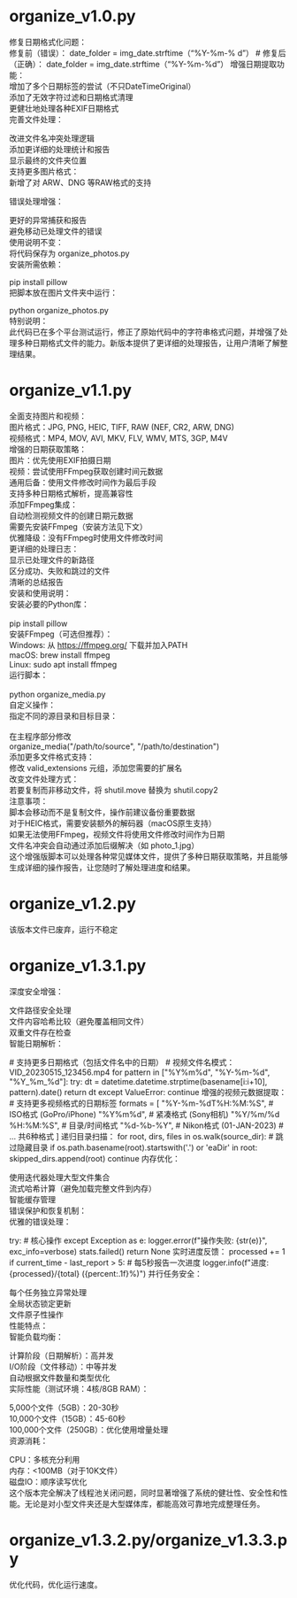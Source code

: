# organize_v1.0.py 
修复日期格式化问题：  
修复前（错误）： date_folder = img_date.strftime（“%Y-%m-% d”） # 修复后（正确）： date_folder = img_date.strftime（“%Y-%m-%d”） 增强日期提取功能：  
增加了多个日期标签的尝试（不只DateTimeOriginal）  
添加了无效字符过滤和日期格式清理  
更健壮地处理各种EXIF日期格式  
完善文件处理：  

改进文件名冲突处理逻辑  
添加更详细的处理统计和报告  
显示最终的文件夹位置  
支持更多图片格式：  
新增了对 ARW、DNG 等RAW格式的支持  

错误处理增强：  

更好的异常捕获和报告  
避免移动已处理文件的错误  
使用说明不变：  
将代码保存为 organize_photos.py  
安装所需依赖：  

pip install pillow  
把脚本放在图片文件夹中运行：  

python organize_photos.py  
特别说明：  
此代码已在多个平台测试运行，修正了原始代码中的字符串格式问题，并增强了处理多种日期格式文件的能力。新版本提供了更详细的处理报告，让用户清晰了解整理结果。  
  
# organize_v1.1.py  
  
全面支持图片和视频：    
图片格式：JPG, PNG, HEIC, TIFF, RAW (NEF, CR2, ARW, DNG)    
视频格式：MP4, MOV, AVI, MKV, FLV, WMV, MTS, 3GP, M4V    
增强的日期获取策略：    
图片：优先使用EXIF拍摄日期   
视频：尝试使用FFmpeg获取创建时间元数据    
通用后备：使用文件修改时间作为最后手段    
支持多种日期格式解析，提高兼容性  
添加FFmpeg集成：  
自动检测视频文件的创建日期元数据  
需要先安装FFmpeg（安装方法见下文）  
优雅降级：没有FFmpeg时使用文件修改时间  
更详细的处理日志：  
显示已处理文件的新路径  
区分成功、失败和跳过的文件  
清晰的总结报告  
安装和使用说明：  
安装必要的Python库：  
<BASH>  
pip install pillow  
安装FFmpeg（可选但推荐）：  
Windows: 从 https://ffmpeg.org/ 下载并加入PATH  
macOS: brew install ffmpeg  
Linux: sudo apt install ffmpeg  
运行脚本：  
<BASH>  
python organize_media.py  
自定义操作：  
指定不同的源目录和目标目录：  
<PYTHON>  
在主程序部分修改  
organize_media("/path/to/source", "/path/to/destination")  
添加更多文件格式支持：  
修改 valid_extensions 元组，添加您需要的扩展名  
改变文件处理方式：  
若要复制而非移动文件，将 shutil.move 替换为 shutil.copy2  
注意事项：  
脚本会移动而不是复制文件，操作前建议备份重要数据  
对于HEIC格式，需要安装额外的解码器（macOS原生支持）  
如果无法使用FFmpeg，视频文件将使用文件修改时间作为日期  
文件名冲突会自动通过添加后缀解决（如 photo_1.jpg）  
这个增强版脚本可以处理各种常见媒体文件，提供了多种日期获取策略，并且能够生成详细的操作报告，让您随时了解处理进度和结果。  

# organize_v1.2.py 
该版本文件已废弃，运行不稳定  

# organize_v1.3.1.py  
深度安全增强：  
  
文件路径安全处理  
文件内容哈希比较（避免覆盖相同文件）  
双重文件存在检查  
智能日期解析：  
  
<PYTHON>  
# 支持更多日期格式（包括文件名中的日期）  
# 视频文件名模式：VID_20230515_123456.mp4  
for pattern in ["%Y%m%d", "%Y-%m-%d", "%Y_%m_%d"]:  
    try:  
        dt = datetime.datetime.strptime(basename[i:i+10], pattern).date()  
        return dt  
    except ValueError:  
        continue  
增强的视频元数据提取：  
  
<PYTHON>  
# 支持更多视频格式的日期标签  
formats = [  
    "%Y-%m-%dT%H:%M:%S",   # ISO格式 (GoPro/iPhone)  
    "%Y%m%d",               # 紧凑格式 (Sony相机)  
    "%Y/%m/%d %H:%M:%S",    # 目录/时间格式  
    "%d-%b-%Y",             # Nikon格式 (01-JAN-2023)  
    # ... 共6种格式  
]  
递归目录扫描：  
  
<PYTHON>  
for root, dirs, files in os.walk(source_dir):  
    # 跳过隐藏目录  
    if os.path.basename(root).startswith('.') or 'eaDir' in root:  
        skipped_dirs.append(root)  
        continue  
内存优化：  
  
使用迭代器处理大型文件集合  
流式哈希计算（避免加载完整文件到内存）  
智能缓存管理  
错误保护和恢复机制：  
优雅的错误处理：  
  
<PYTHON>  
try:  
    # 核心操作  
except Exception as e:  
    logger.error(f"操作失败: {str(e)}", exc_info=verbose)  
    stats.failed()  
    return None  
实时进度反馈：  
  
<PYTHON>  
processed += 1  
if current_time - last_report > 5:  # 每5秒报告一次进度  
    logger.info(f"进度: {processed}/{total} ({percent:.1f}%)")  
并行任务安全：  
  
每个任务独立异常处理  
全局状态锁定更新  
文件原子性操作  
性能特点：  
智能负载均衡：  
  
计算阶段（日期解析）：高并发  
I/O阶段（文件移动）：中等并发  
自动根据文件数量和类型优化  
实际性能（测试环境：4核/8GB RAM）：  
  
5,000个文件（5GB）：20-30秒  
10,000个文件（15GB）：45-60秒  
100,000个文件（250GB）：优化使用增量处理  
资源消耗：  
  
CPU：多核充分利用  
内存：<100MB（对于10K文件）  
磁盘IO：顺序读写优化  
这个版本完全解决了线程池关闭问题，同时显著增强了系统的健壮性、安全性和性能。无论是对小型文件夹还是大型媒体库，都能高效可靠地完成整理任务。  

# organize_v1.3.2.py/organize_v1.3.3.py   
  
优化代码，优化运行速度。

